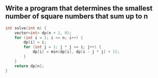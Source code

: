 ## Write a program that determines the smallest number of square numbers that sum up to n
```c++
int solve(int n) {
    vector<int> dp(n + 1, 0);
    for (int i = 1; i <= n; i++) {
        dp[i] = i;
        for (int j = 1; j * j <= i; j++) {
            dp[i] = min(dp[i], dp[i - j * j] + 1);
        }
    }
    return dp[n];
}

```
